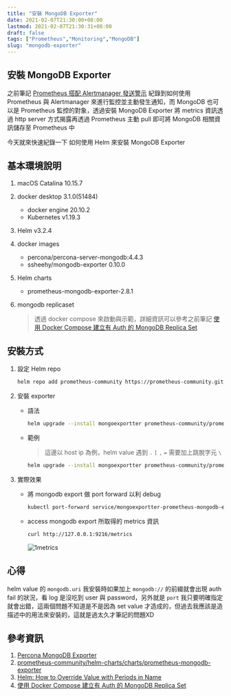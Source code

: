 ```yaml
---
title: "安裝 MongoDB Exporter"
date: 2021-02-07T21:30:00+08:00
lastmod: 2021-02-07T21:30:31+08:00
draft: false
tags: ["Prometheus","Monitoring","MongoDB"]
slug: "mongodb-exporter"
---
```


## 安裝 MongoDB Exporter

之前筆記 [Prometheus 搭配 Alertmanager 發送警示](/prometheus-alertmanager/) 紀錄到如何使用 Prometheus 與 Alertmanager 來進行監控並主動發生通知，而 MongoDB 也可以是 Prometheus 監控的對象，透過安裝 MongoDB Exporter 將 metrics 資訊透過 http server 方式揭露再透過 Prometheus 主動 pull 即可將 MongoDB 相關資訊儲存至 Prometheus 中

今天就來快速紀錄一下 如何使用 Helm 來安裝 MongoDB Exporter

## 基本環境說明

1. macOS Catalina 10.15.7
2. docker desktop 3.1.0(51484)

   - docker engine 20.10.2
   - Kubernetes v1.19.3

3. Helm v3.2.4
4. docker images

    - percona/percona-server-mongodb:4.4.3
    - ssheehy/mongodb-exporter 0.10.0

5. Helm charts

    - prometheus-mongodb-exporter-2.8.1

6. mongodb replicaset

    > 透過 docker compose 來啟動與示範，詳細資訊可以參考之前筆記 [使用 Docker Compose 建立有 Auth 的 MongoDB Replica Set](/docker-compose-mongodb-replica-set-with-auth/)

## 安裝方式

1. 設定 Helm repo

    ```bash
    helm repo add prometheus-community https://prometheus-community.github.io/helm-charts && helm update
    ```

2. 安裝 exporter

    - 語法

        ```bash
        helm upgrade --install mongoexportter prometheus-community/prometheus-mongodb-exporter --set mongodb.uri="{username}:{passowrd}@{mongo_host1}\:{mongo_port1}\,{mongo_host2}\:{mongo_port2}\,{mongo_host3}\:{mongo_port3}"
        ```

    - 範例

        > 這邊以 host ip 為例，helm value 遇到 `.` `[` `,` `=` 需要加上跳脫字元 `\`

        ```bash
        helm upgrade --install mongoexportter prometheus-community/prometheus-mongodb-exporter --set mongodb.uri="root:pass\.123@192\.168\.50\.97:27017\,192\.168\.50\.97:27027\,192\.168\.50\.97:27037"
        ```

3. 實際效果

    - 將 mongodb export 做 port forward 以利 debug

        ```bash
        kubectl port-forward service/mongoexportter-prometheus-mongodb-exporter 9216
        ```

    - access mongodb export 所取得的 metrics 資訊

        ```bash
        curl http://127.0.0.1:9216/metrics
        ```

        ![1metrics](https://user-images.githubusercontent.com/3851540/107150865-e2730180-699a-11eb-98a0-f0bc8b7f7649.png)

## 心得

helm value 的 `mongodb.uri` 我安裝時如果加上 `mongodb://` 的前綴就會出現 auth fail 的狀況，看 log 是沒吃到 user 與 password，另外就是 `port` 我只要明確指定就會出錯，這兩個問題不知道是不是因為 set value 才造成的，但過去我應該是造描述中的用法來安裝的，這就是過太久才筆記的問題XD

## 參考資訊

1. [Percona MongoDB Exporter](https://github.com/percona/mongodb_exporter)
2. [prometheus-community/helm-charts/charts/prometheus-mongodb-exporter](https://github.com/prometheus-community/helm-charts/tree/main/charts/prometheus-mongodb-exporter)
3. [Helm: How to Override Value with Periods in Name](https://stackoverflow.com/a/66031634)
4. [使用 Docker Compose 建立有 Auth 的 MongoDB Replica Set](/docker-compose-mongodb-replica-set-with-auth/)
